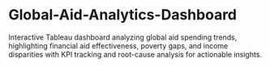 # Global-Aid-Analytics-Dashboard
Interactive Tableau dashboard analyzing global aid spending trends, highlighting financial aid effectiveness, poverty gaps, and income disparities with KPI tracking and root-cause analysis for actionable insights.
